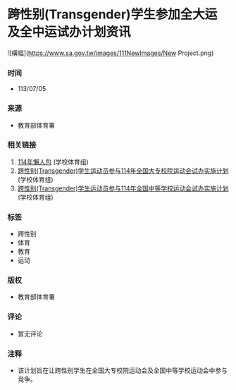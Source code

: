 # 跨性别(Transgender)学生参加全大运及全中运试办计划资讯

![橫幅](https://www.sa.gov.tw/images/111NewImages/New Project.png)

### 时间
- 113/07/05

### 来源
- 教育部体育署

### 相关链接
1. [114年懶人包](https://www.sa.gov.tw/PageContent?n=8325) (学校体育组)
2. [跨性别(Transgender)学生运动员参与114年全国大专校院运动会试办实施计划](https://www.sa.gov.tw/PageContent?n=8326) (学校体育组)
3. [跨性别(Transgender)学生运动员参与114年全国中等学校运动会试办实施计划](https://www.sa.gov.tw/PageContent?n=8327) (学校体育组)

### 标签
- 跨性别
- 体育
- 教育
- 运动

### 版权
- 教育部体育署

### 评论
- 暂无评论

### 注释
- 该计划旨在让跨性别学生在全国大专校院运动会及全国中等学校运动会中参与竞争。